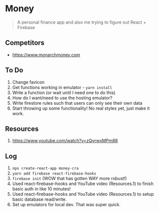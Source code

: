 # Money

> A personal finance app and also me trying to figure out React + Firebase

## Competitors
- https://www.monarchmoney.com

## To Do
1. Change favicon
1. Get functions working in emulator - `yarn install`
1. Write a function (or wait until I need one to do this)
1. How do I want/need to use the hosting emulator?
1. Write firestore rules such that users can only see their own data
1. Start throwing up some functionality! No real styles yet, just make it work.

## Resources
1. https://www.youtube.com/watch?v=zQyrwxMPm88

## Log
1. `npx create-react-app money-cra`
1. `yarn add firebase react-firebase-hooks`
1. `firebase init` (WOW that has gotten WAY more robust!)
1. Used react-firebase-hooks and YouTube video (Resources.1) to finish basic auth in like 10 minutes!
1. Used react-firebase-hooks and YouTube video (Resources.1) to setup basic database read/write.
1. Set up emulators for local dev. That was super quick.
